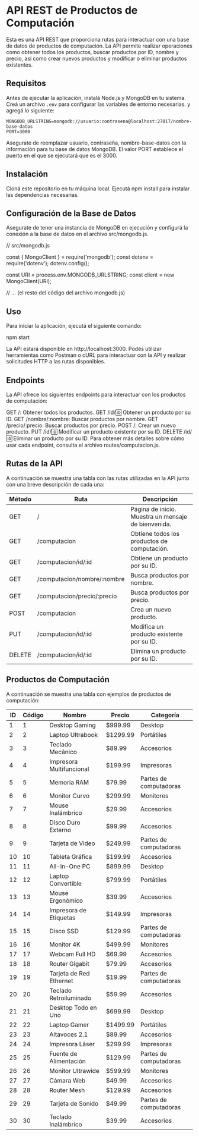 # API REST de Productos de Computación

Esta es una API REST que proporciona rutas para interactuar con una base de datos de productos de computación. La API permite realizar operaciones como obtener todos los productos, buscar productos por ID, nombre y precio, así como crear nuevos productos y modificar o eliminar productos existentes.

## Requisitos

Antes de ejecutar la aplicación, instalá Node.js y MongoDB en tu sistema. Creá un archivo `.env` para configurar las variables de entorno necesarias. y agregá lo siguiente:

```env
MONGODB_URLSTRING=mongodb://usuario:contrasena@localhost:27017/nombre-base-datos
PORT=3000

```

Asegurate de reemplazar usuario, contraseña, nombre-base-datos con la información para tu base de datos MongoDB. El valor PORT establece el puerto en el que se ejecutará que es el 3000.

## Instalación

Cloná este repositorio en tu máquina local.
Ejecutá npm install para instalar las dependencias necesarias.

## Configuración de la Base de Datos

Asegurate de tener una instancia de MongoDB en ejecución y configurá la conexión a la base de datos en el archivo src/mongodb.js.

// src/mongodb.js

const { MongoClient } = require('mongodb');
const dotenv = require('dotenv');
dotenv.config();

const URI = process.env.MONGODB_URLSTRING;
const client = new MongoClient(URI);

// ... (el resto del código del archivo mongodb.js)

## Uso

Para iniciar la aplicación, ejecutá el siguiente comando:

npm start

La API estará disponible en http://localhost:3000. Podés utilizar herramientas como Postman o cURL para interactuar con la API y realizar solicitudes HTTP a las rutas disponibles.

## Endpoints

La API ofrece los siguientes endpoints para interactuar con los productos de computación:

GET /: Obtener todos los productos.
GET /id/:id: Obtener un producto por su ID.
GET /nombre/:nombre: Buscar productos por nombre.
GET /precio/:precio: Buscar productos por precio.
POST /: Crear un nuevo producto.
PUT /id/:id: Modificar un producto existente por su ID.
DELETE /id/:id: Eliminar un producto por su ID.
Para obtener más detalles sobre cómo usar cada endpoint, consulta el archivo routes/computacion.js.

## Rutas de la API

A continuación se muestra una tabla con las rutas utilizadas en la API junto con una breve descripción de cada una:

| Método | Ruta                        | Descripción                                         |
| ------ | --------------------------- | --------------------------------------------------- |
| GET    | /                           | Página de inicio. Muestra un mensaje de bienvenida. |
| GET    | /computacion                | Obtiene todos los productos de computación.         |
| GET    | /computacion/id/:id         | Obtiene un producto por su ID.                      |
| GET    | /computacion/nombre/:nombre | Busca productos por nombre.                         |
| GET    | /computacion/precio/:precio | Busca productos por precio.                         |
| POST   | /computacion                | Crea un nuevo producto.                             |
| PUT    | /computacion/id/:id         | Modifica un producto existente por su ID.           |
| DELETE | /computacion/id/:id         | Elimina un producto por su ID.                      |

## Productos de Computación

A continuación se muestra una tabla con ejemplos de productos de computación:

| ID  | Código | Nombre                   | Precio   | Categoría              |
| --- | ------ | ------------------------ | -------- | ---------------------- |
| 1   | 1      | Desktop Gaming           | $999.99  | Desktop                |
| 2   | 2      | Laptop Ultrabook         | $1299.99 | Portátiles             |
| 3   | 3      | Teclado Mecánico         | $89.99   | Accesorios             |
| 4   | 4      | Impresora Multifuncional | $199.99  | Impresoras             |
| 5   | 5      | Memoria RAM              | $79.99   | Partes de computadoras |
| 6   | 6      | Monitor Curvo            | $299.99  | Monitores              |
| 7   | 7      | Mouse Inalámbrico        | $29.99   | Accesorios             |
| 8   | 8      | Disco Duro Externo       | $99.99   | Accesorios             |
| 9   | 9      | Tarjeta de Video         | $249.99  | Partes de computadoras |
| 10  | 10     | Tableta Gráfica          | $199.99  | Accesorios             |
| 11  | 11     | All-in-One PC            | $899.99  | Desktop                |
| 12  | 12     | Laptop Convertible       | $799.99  | Portátiles             |
| 13  | 13     | Mouse Ergonómico         | $39.99   | Accesorios             |
| 14  | 14     | Impresora de Etiquetas   | $149.99  | Impresoras             |
| 15  | 15     | Disco SSD                | $129.99  | Partes de computadoras |
| 16  | 16     | Monitor 4K               | $499.99  | Monitores              |
| 17  | 17     | Webcam Full HD           | $69.99   | Accesorios             |
| 18  | 18     | Router Gigabit           | $79.99   | Accesorios             |
| 19  | 19     | Tarjeta de Red Ethernet  | $19.99   | Partes de computadoras |
| 20  | 20     | Teclado Retroiluminado   | $59.99   | Accesorios             |
| 21  | 21     | Desktop Todo en Uno      | $699.99  | Desktop                |
| 22  | 22     | Laptop Gamer             | $1499.99 | Portátiles             |
| 23  | 23     | Altavoces 2.1            | $89.99   | Accesorios             |
| 24  | 24     | Impresora Láser          | $299.99  | Impresoras             |
| 25  | 25     | Fuente de Alimentación   | $129.99  | Partes de computadoras |
| 26  | 26     | Monitor Ultrawide        | $599.99  | Monitores              |
| 27  | 27     | Cámara Web               | $49.99   | Accesorios             |
| 28  | 28     | Router Mesh              | $129.99  | Accesorios             |
| 29  | 29     | Tarjeta de Sonido        | $49.99   | Partes de computadoras |
| 30  | 30     | Teclado Inalámbrico      | $39.99   | Accesorios             |

```

```
